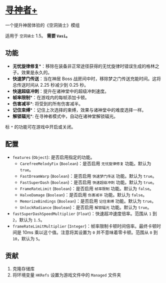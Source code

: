 # [寻神者+](https://github.com/Clazex/HollowKnight.GodSeekerPlus)

一个提升神居体验的《空洞骑士》模组

适用于 `空洞骑士` 1.5。
**需要 `Vasi`。**

## 功能

- **无忧旋律修复**\*：移除在装备非正常途径获得的无忧旋律时错误生成的格林之子。效果是永久的。
- **快速梦门传送**：当在神居 Boss 战房间中时，移除梦之门传送充能时间。这将总传送时间从 2.25 秒减少到 0.25 秒。
- **快速超级冲刺**：提升在诸神堂中的超级冲刺速度。
- **帧率限制**\*：在游戏内的每帧添加卡顿。
- **伤害减半**\*: 将受到的所有伤害减半。
- **记住束缚**\*：记住上次选择的束缚，效果与诸神堂中的难度选择一样。
- **解锁辐光**\*: 在寻神者模式中，自动在诸神堂解锁辐光。

标 `*` 的功能可在游戏中开启或关闭。

## 配置

- `features` (`Object`): 是否启用指定的功能。
  + `CarefreeMelodyFix` (`Boolean`)：是否启用 `无忧旋律修复` 功能。默认为 `true`。
  + `FastDreamWarp` (`Boolean`)：是否启用 `快速梦门传送` 功能。默认为 `true`。
  + `FastSuperDash` (`Boolean`)：是否启用 `快速超级冲刺` 功能。默认为 `true`。
  + `FrameRateLimit` (`Boolean`)：是否启用 `帧率限制` 功能。默认为 `false`。
  + `HalveDamage` (`Boolean`)：是否启用 `伤害减半` 功能。默认为 `false`。
  + `MemorizeBindings` (`Boolean`)：是否启用 `记住束缚` 功能。默认为 `true`。
  + `UnlockRadiance` (`Boolean`)：是否启用 `解锁辐光` 功能。默认为 `true`。
- `fastSuperDashSpeedMultiplier` (`Float`)：快速超冲速度倍率。范围从 `1` 到 `2`，默认为 `1.5`。
- `frameRateLimitMultiplier` (`Integer`)：帧率限制卡顿时间倍率。最终卡顿时间是 10ms 乘以这个值。注意将其设置为 `0` 并不意味着零卡顿。范围从 `0` 到 `10`，默认为 `5`。

## 贡献

1. 克隆存储库
2. 将环境变量 `HKRefs` 设置为游戏文件中的 `Managed` 文件夹
